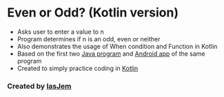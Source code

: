 # Even or Odd? (Kotlin version)
* Asks user to enter a value to n
* Program determines if n is an odd, even or neither
* Also demonstrates the usage of When condition and Function in Kotlin
* Based on the first two [Java program](https://github.com/iasjem/even-odd-numbers-java) and [Android app](https://github.com/iasjem/even-odd-numbers-android) of the same program
* Created to simply practice coding in [Kotlin](https://kotlinlang.org/)

### Created by [IasJem](https://github.com/iasjem)